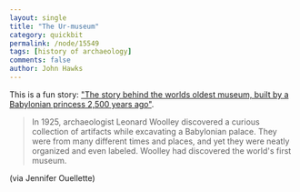 ```yaml
---
layout: single 
title: "The Ur-museum" 
category: quickbit
permalink: /node/15549
tags: [history of archaeology] 
comments: false 
author: John Hawks 
---
```


This is a fun story: <a href="http://io9.com/5805358/the-story-behind-the-worlds-oldest-museum-built-by-a-babylonian-princess-2500-years-ago">"The story behind the worlds oldest museum, built by a Babylonian princess 2,500 years ago"</a>. 

<blockquote>In 1925, archaeologist Leonard Woolley discovered a curious collection of artifacts while excavating a Babylonian palace. They were from many different times and places, and yet they were neatly organized and even labeled. Woolley had discovered the world's first museum.</blockquote>

(via Jennifer Ouellette)

